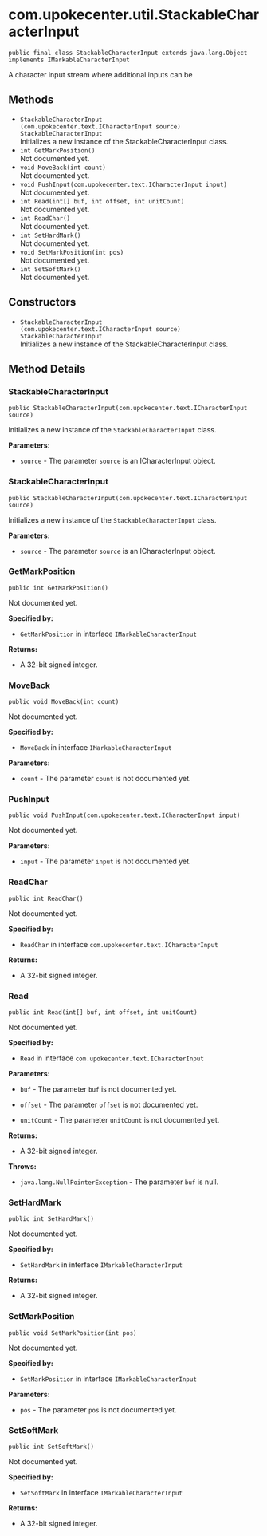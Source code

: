 # com.upokecenter.util.StackableCharacterInput

    public final class StackableCharacterInput extends java.lang.Object implements IMarkableCharacterInput

A character input stream where additional inputs can be

## Methods

* `StackableCharacterInput​(com.upokecenter.text.ICharacterInput source) StackableCharacterInput`<br>
 Initializes a new instance of the StackableCharacterInput class.
* `int GetMarkPosition()`<br>
 Not documented yet.
* `void MoveBack​(int count)`<br>
 Not documented yet.
* `void PushInput​(com.upokecenter.text.ICharacterInput input)`<br>
 Not documented yet.
* `int Read​(int[] buf,
    int offset,
    int unitCount)`<br>
 Not documented yet.
* `int ReadChar()`<br>
 Not documented yet.
* `int SetHardMark()`<br>
 Not documented yet.
* `void SetMarkPosition​(int pos)`<br>
 Not documented yet.
* `int SetSoftMark()`<br>
 Not documented yet.

## Constructors

* `StackableCharacterInput​(com.upokecenter.text.ICharacterInput source) StackableCharacterInput`<br>
 Initializes a new instance of the StackableCharacterInput class.

## Method Details

### StackableCharacterInput
    public StackableCharacterInput​(com.upokecenter.text.ICharacterInput source)
Initializes a new instance of the <code>StackableCharacterInput</code> class.

**Parameters:**

* <code>source</code> - The parameter <code>source</code> is an ICharacterInput object.

### StackableCharacterInput
    public StackableCharacterInput​(com.upokecenter.text.ICharacterInput source)
Initializes a new instance of the <code>StackableCharacterInput</code> class.

**Parameters:**

* <code>source</code> - The parameter <code>source</code> is an ICharacterInput object.

### GetMarkPosition
    public int GetMarkPosition()
Not documented yet.

**Specified by:**

* <code>GetMarkPosition</code> in interface <code>IMarkableCharacterInput</code>

**Returns:**

* A 32-bit signed integer.

### MoveBack
    public void MoveBack​(int count)
Not documented yet.

**Specified by:**

* <code>MoveBack</code> in interface <code>IMarkableCharacterInput</code>

**Parameters:**

* <code>count</code> - The parameter <code>count</code> is not documented yet.

### PushInput
    public void PushInput​(com.upokecenter.text.ICharacterInput input)
Not documented yet.

**Parameters:**

* <code>input</code> - The parameter <code>input</code> is not documented yet.

### ReadChar
    public int ReadChar()
Not documented yet.

**Specified by:**

* <code>ReadChar</code> in interface <code>com.upokecenter.text.ICharacterInput</code>

**Returns:**

* A 32-bit signed integer.

### Read
    public int Read​(int[] buf, int offset, int unitCount)
Not documented yet.

**Specified by:**

* <code>Read</code> in interface <code>com.upokecenter.text.ICharacterInput</code>

**Parameters:**

* <code>buf</code> - The parameter <code>buf</code> is not documented yet.

* <code>offset</code> - The parameter <code>offset</code> is not documented yet.

* <code>unitCount</code> - The parameter <code>unitCount</code> is not documented yet.

**Returns:**

* A 32-bit signed integer.

**Throws:**

* <code>java.lang.NullPointerException</code> - The parameter <code>buf</code> is null.

### SetHardMark
    public int SetHardMark()
Not documented yet.

**Specified by:**

* <code>SetHardMark</code> in interface <code>IMarkableCharacterInput</code>

**Returns:**

* A 32-bit signed integer.

### SetMarkPosition
    public void SetMarkPosition​(int pos)
Not documented yet.

**Specified by:**

* <code>SetMarkPosition</code> in interface <code>IMarkableCharacterInput</code>

**Parameters:**

* <code>pos</code> - The parameter <code>pos</code> is not documented yet.

### SetSoftMark
    public int SetSoftMark()
Not documented yet.

**Specified by:**

* <code>SetSoftMark</code> in interface <code>IMarkableCharacterInput</code>

**Returns:**

* A 32-bit signed integer.
